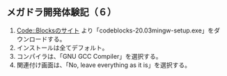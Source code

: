 ## メガドラ開発体験記（６）

1. [Code::Blocksのサイト](http://www.codeblocks.org/) より「codeblocks-20.03mingw-setup.exe」をダウンロードする。
1. インストールは全てデフォルト。
1. コンパイラは、「GNU GCC Compiler」を選択する。
1. 関連付け画面は、「No, leave everything as it is」を選択する。
